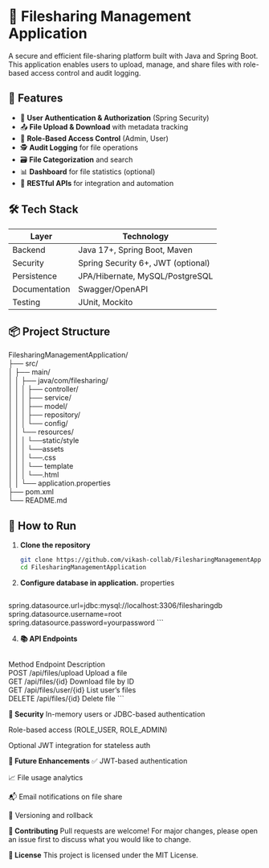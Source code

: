 # 📁 Filesharing Management Application

A secure and efficient file-sharing platform built with Java and Spring Boot. This application enables users to upload, manage, and share files with role-based access control and audit logging.

## 🚀 Features

- 🔐 **User Authentication & Authorization** (Spring Security)
- 📤 **File Upload & Download** with metadata tracking
- 👥 **Role-Based Access Control** (Admin, User)
- 🕵️ **Audit Logging** for file operations
- 🗃️ **File Categorization** and search
- 📊 **Dashboard** for file statistics (optional)
- 📄 **RESTful APIs** for integration and automation

## 🛠️ Tech Stack
                                                                                                 
| Layer         | Technology                     |
|--------------|---------------------------------|
| Backend       | Java 17+, Spring Boot, Maven   |
| Security      | Spring Security 6+, JWT (optional) |
| Persistence   | JPA/Hibernate, MySQL/PostgreSQL |
| Documentation | Swagger/OpenAPI                |
| Testing       | JUnit, Mockito                 |

## 📦 Project Structure

FilesharingManagementApplication/                                                                                                                                                               
├── src/                                                                                                                                                                                           
│ ├── main/                                                                                                                                                                                        
│ │ ├── java/com/filesharing/                                                                                                                                                                      
│ │ │ ├── controller/                                                                                                                                                                              
│ │ │ ├── service/                                                                                                                                                                                
│ │ │ ├── model/                                                                                                                                                                                   
│ │ │ ├── repository/                                                                                                                                                                              
│ │ │ └── config/                                                                                                                                                                                  
│ │ └── resources/                                                                                                                                                                                 
│ │ │ └──static/style                                                                                                                                                                              
│ │ │   └──assets                                                                                                                                                                                  
│ │ │   └──.css                                                                                                                                                                                    
│ │ │ └── template                                                                                                                                                                                 
│ │ │   └──.html                                                                                                                                                                                   
│ │ └── application.properties                                                                                                                                                                     
├── pom.xml                                                                                                                                                                                        
└── README.md                                                                                                                                                                                      


## 🧪 How to Run

1. **Clone the repository**
   ```bash
   git clone https://github.com/vikash-collab/FilesharingManagementApplication.git
   cd FilesharingManagementApplication

2. **Configure database in application.**
   properties
   ```
  spring.datasource.url=jdbc:mysql://localhost:3306/filesharingdb
  spring.datasource.username=root
  spring.datasource.password=yourpassword ```


4. **📚 API Endpoints**
   ```
  Method	Endpoint	Description                                                                                                                                                                    
  POST	/api/files/upload	Upload a file                                                                                                                                                            
  GET	/api/files/{id}	Download file by ID                                                                                                                                                          
  GET	/api/files/user/{id}	List user’s files                                                                                                                                                      
  DELETE	/api/files/{id}	Delete file ```
  
**🔐 Security**
In-memory users or JDBC-based authentication

Role-based access (ROLE_USER, ROLE_ADMIN)

Optional JWT integration for stateless auth
                                                                                                                                                                                                   
**🧰 Future Enhancements**
✅ JWT-based authentication

📈 File usage analytics

📬 Email notifications on file share

🧾 Versioning and rollback
                                                                                                                                                                                                   
**🤝 Contributing**
Pull requests are welcome! For major changes, please open an issue first to discuss what you would like to change.
                                                                                                                                                                                                   
**📄 License**
This project is licensed under the MIT License.

